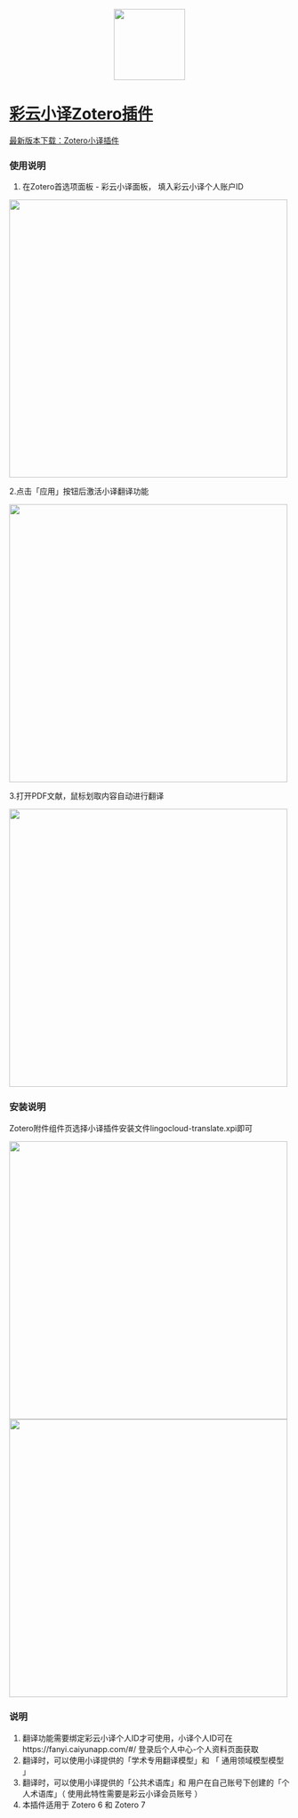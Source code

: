 <p align="center">
 <img src="https://github.com/squirrelRao/zotero-lingocloud/assets/528419/17cf739f-00b1-44a5-82a1-4dafff9aef09" width="128">
</p>
<p align="center">
	<a href="[https://github.com/qnscholar/zotero-if/releases](https://github.com/squirrelRao/zotero-lingocloud/releases)">
</p>

# 彩云小译Zotero插件

最新版本下载：<a href="https://github.com/squirrelRao/zotero-lingocloud/releases">Zotero小译插件</a>

### 使用说明
1. 在Zotero首选项面板 - 彩云小译面板， 填入彩云小译个人账户ID
   
 <img src="https://github.com/squirrelRao/zotero-lingocloud/assets/528419/18d70e35-fe1a-4684-92e9-7714ed21ab7e" width="500">

2.点击「应用」按钮后激活小译翻译功能

 <img src="https://github.com/squirrelRao/zotero-lingocloud/assets/528419/d8813beb-d17a-46aa-91e8-757f2884c525" width="500">

3.打开PDF文献，鼠标划取内容自动进行翻译

 <img src="https://github.com/squirrelRao/zotero-lingocloud/assets/528419/33eeaf16-ffc9-4429-aaa2-763299086c02" width="500">

### 安装说明
Zotero附件组件页选择小译插件安装文件lingocloud-translate.xpi即可

<img src="https://github.com/squirrelRao/zotero-lingocloud/assets/528419/afe76059-36aa-4a69-9c4f-084df81910d2" width="500">
<br>

<img src="https://github.com/squirrelRao/zotero-lingocloud/assets/528419/99d58e84-3144-41c3-be3b-5eaf85ab8bdd" width="500">


### 说明

1. 翻译功能需要绑定彩云小译个人ID才可使用，小译个人ID可在https://fanyi.caiyunapp.com/#/ 登录后个人中心-个人资料页面获取
2. 翻译时，可以使用小译提供的「学术专用翻译模型」和 「 通用领域模型模型 」
3. 翻译时，可以使用小译提供的「公共术语库」和 用户在自己账号下创建的「个人术语库」（ 使用此特性需要是彩云小译会员账号 ）
5. 本插件适用于 Zotero 6 和  Zotero 7 
